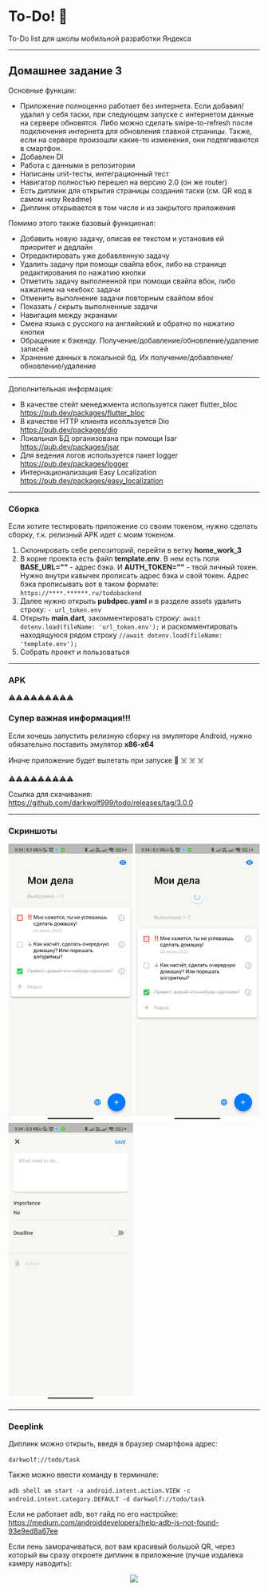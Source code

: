 # To-Do! 📱

To-Do list для школы мобильной разработки Яндекса

---

## Домашнее задание 3

Основные функции:

+ Приложение полноценно работает без интернета. Если добавил/удалил у себя таски, при следующем запуске с интернетом данные на сервере обновятся. Либо можно сделать swipe-to-refresh после подключения интернета для обновления главной страницы. Также, если на сервере произошли какие-то изменения, они подтягиваются в смартфон.
+ Добавлен DI
+ Работа с данными в репозитории
+ Написаны unit-тесты, интеграционный тест
+ Навигатор полностью перешел на версию 2.0 (он же router)
+ Есть диплинк для открытия страницы создания таски (см. QR код в самом низу Readme)
+ Диплинк открывается в том числе и из закрытого приложения

Помимо этого также базовый функционал:

+ Добавить новую задачу, описав ее текстом и установив ей приоритет и дедлайн
+ Отредактировать уже добавленную задачу
+ Удалить задачу при помощи свайпа вбок, либо на странице редактирования по нажатию кнопки
+ Отметить задачу выполненной при помощи свайпа вбок, либо нажатием на чекбокс задачи
+ Отменить выполнение задачи повторным свайпом вбок
+ Показать / скрыть выполненные задачи
+ Навигация между экранами
+ Смена языка с русского на английский и обратно по нажатию кнопки
+ Обращение к бэкенду. Получение/добавление/обновление/удаление записей
+ Хранение данных в локальной бд. Их получение/добавление/обновление/удаление
___
Дополнительная информация: 

+ В качестве стейт менеджмента используется пакет flutter_bloc https://pub.dev/packages/flutter_bloc
+ В качестве HTTP клиента исопльзуется Dio https://pub.dev/packages/dio
+ Локальная БД организована при помощи Isar https://pub.dev/packages/isar
+ Для ведения логов используется пакет logger https://pub.dev/packages/logger
+ Интернационализация Easy Localization https://pub.dev/packages/easy_localization  

___
### Сборка

Если хотите тестировать приложение со своим токеном, нужно сделать сборку, т.к. релизный APK идет с моим токеном.
1. Склонировать себе репозиторий, перейти в ветку **home_work_3**
2. В корне проекта есть файл **template.env**. В нем есть поля **BASE_URL=""** - адрес бэка. И **AUTH_TOKEN=""** - твой личный токен. Нужно внутри кавычек прописать адрес бэка и свой токен. Адрес бэка прописывать вот в таком формате: ```https://****.******.ru/todobackend```
3. Далее нужно открыть **pubdpec.yaml** и в разделе assets удалить строку: ```- url_token.env```
4. Открыть **main.dart**, закомментировать строку: ```await dotenv.load(fileName: 'url_token.env');``` и раскомментировать находящуюся рядом строку ```//await dotenv.load(fileName: 'template.env');```
5. Собрать проект и пользоваться

___
### APK
:warning::warning::warning::warning::warning::warning::warning::warning::warning:

### Супер важная информация!!!

Если хочешь запустить релизную сборку на эмуляторе Android, нужно обязательно поставить эмулятор **x86-x64** 

Иначе приложение будет вылетать при запуске :t-rex: :skull_and_crossbones: :skull_and_crossbones: :skull_and_crossbones:

:warning::warning::warning::warning::warning::warning::warning::warning::warning:

Ссылка для скачивания: https://github.com/darkwolf999/todo/releases/tag/3.0.0
___
### Скриншоты

<p align="left">
  <img src="https://github.com/darkwolf999/todo/blob/home_work_3/screenshots/1.JPG" width="250" />
  <img src="https://github.com/darkwolf999/todo/blob/home_work_3/screenshots/2.JPG" width="250" /> 
  <img src="https://github.com/darkwolf999/todo/blob/home_work_3/screenshots/3.JPG" width="250" />
</p>

___
### Deeplink

Диплинк можно открыть, введя в браузер смартфона адрес:

```darkwolf://todo/task```

Также можно ввести команду в терминале:

```adb shell am start -a android.intent.action.VIEW -c android.intent.category.DEFAULT -d darkwolf://todo/task```

Если не работает adb, вот гайд по его настройке:
https://medium.com/androiddevelopers/help-adb-is-not-found-93e9ed8a67ee

Если лень заморачиваться, вот вам красивый большой QR, через который вы сразу откроете диплинк в приложение (лучше издалека камеру наводить):

<p align="center">
  <img src="https://github.com/darkwolf999/todo/blob/home_work_3/screenshots/qr-code-todo-task.png" width=" 500" />
</p>


